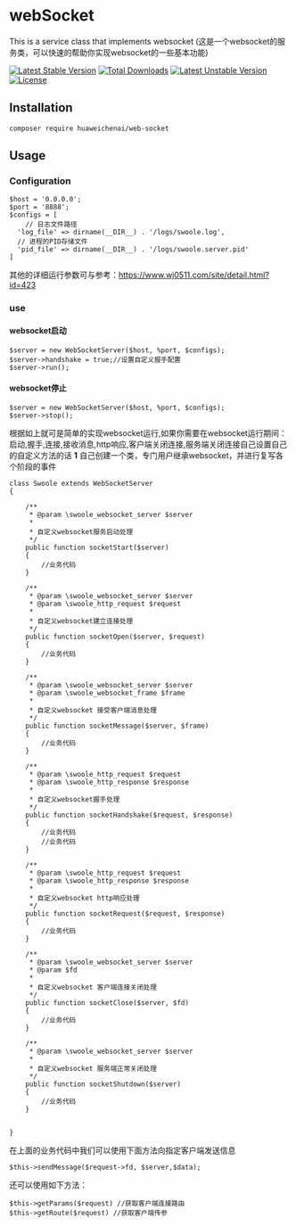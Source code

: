 # webSocket
This is a service class that implements websocket (这是一个websocket的服务类，可以快速的帮助你实现websocket的一些基本功能)

[![Latest Stable Version](https://poser.pugx.org/huaweichenai/web-socket/v/stable)](https://packagist.org/packages/huaweichenai/web-socket) 
[![Total Downloads](https://poser.pugx.org/huaweichenai/web-socket/downloads)](https://packagist.org/packages/huaweichenai/web-socket) 
[![Latest Unstable Version](https://poser.pugx.org/huaweichenai/web-socket/v/unstable)](https://packagist.org/packages/huaweichenai/web-socket) 
[![License](https://poser.pugx.org/huaweichenai/web-socket/license)](https://packagist.org/packages/huaweichenai/web-socket)

## Installation<br>
```
composer require huaweichenai/web-socket
```

## Usage<br>

### Configuration<br>
```
$host = '0.0.0.0';
$port = '8888';
$configs = [
    // 日志文件路径
  'log_file' => dirname(__DIR__) . '/logs/swoole.log',
  // 进程的PID存储文件
  'pid_file' => dirname(__DIR__) . '/logs/swoole.server.pid'
]
```
其他的详细运行参数可与参考：https://www.wj0511.com/site/detail.html?id=423

### use<br>

#### websocket启动<br>
```
$server = new WebSocketServer($host, %port, $configs);
$server->handshake = true;//设置自定义握手配置
$server->run();
```

#### websocket停止<br>
```
$server = new WebSocketServer($host, %port, $configs);
$server->stop();
```

根据如上就可是简单的实现websocket运行,如果你需要在websocket运行期间：启动,握手,连接,接收消息,http响应,客户端关闭连接,服务端关闭连接自己设置自己的自定义方法的话
**1**
自己创建一个类，专门用户继承websocket，并进行复写各个阶段的事件
```
class Swoole extends WebSocketServer
{

    /**
     * @param \swoole_websocket_server $server
     * 
     * 自定义websocket服务启动处理
     */
    public function socketStart($server)
    {
        //业务代码
    }

    /**
     * @param \swoole_websocket_server $server
     * @param \swoole_http_request $request
     * 
     * 自定义websocket建立连接处理
     */
    public function socketOpen($server, $request)
    {
        //业务代码
    }

    /**
     * @param \swoole_websocket_server $server
     * @param \swoole_websocket_frame $frame
     * 
     * 自定义websocket 接受客户端消息处理
     */
    public function socketMessage($server, $frame)
    {
        //业务代码
    }

    /**
     * @param \swoole_http_request $request
     * @param \swoole_http_response $response
     * 
     * 自定义websocket握手处理
     */
    public function socketHandshake($request, $response)
    {
        //业务代码
        //业务代码
    }

    /**
     * @param \swoole_http_request $request
     * @param \swoole_http_response $response
     * 
     * 自定义websocket http响应处理
     */
    public function socketRequest($request, $response)
    {
        //业务代码
    }

    /**
     * @param \swoole_websocket_server $server
     * @param $fd
     * 
     * 自定义websocket 客户端连接关闭处理
     */
    public function socketClose($server, $fd)
    {
        //业务代码
    }

    /**
     * @param \swoole_websocket_server $server
     * 
     * 自定义websocket 服务端正常关闭处理
     */
    public function socketShutdown($server)
    {
        //业务代码
    }


}
```

在上面的业务代码中我们可以使用下面方法向指定客户端发送信息
```
$this->sendMessage($request->fd, $server,$data);
```
还可以使用如下方法：
```
$this->getParams($request) //获取客户端连接路由
$this->getRoute($request) //获取客户端传参
```

